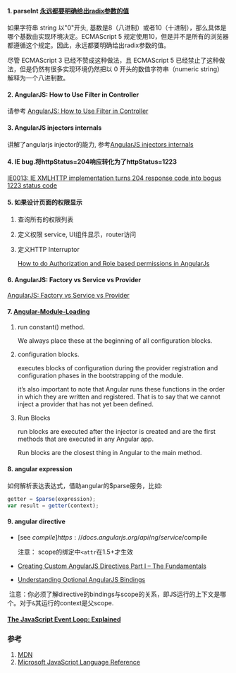 #### 1. parseInt  [永远都要明确给出radix参数的值](https://developer.mozilla.org/zh-CN/docs/Web/JavaScript/Reference/Global_Objects/parseInt)

如果字符串 string 以"0"开头, 基数是8（八进制）或者10（十进制），那么具体是哪个基数由实现环境决定。ECMAScript 5 规定使用10，但是并不是所有的浏览器都遵循这个规定。因此，永远都要明确给出radix参数的值。

尽管 ECMAScript 3 已经不赞成这种做法，且 ECMAScript 5 已经禁止了这种做法，但是仍然有很多实现环境仍然把以 0 开头的数值字符串（numeric string）解释为一个八进制数。

#### 2. AngularJS: How to Use Filter in Controller
请参考 [AngularJS: How to Use Filter in Controller](http://budiirawan.com/angular-js-use-filter-controller/)

#### 3. AngularJS injectors internals
讲解了angularjs injector的能力, 参考[AngularJS injectors internals](http://agiliq.com/blog/2017/04/angularjs-injectors-internals/)

#### 4. IE bug.将httpStatus=204响应转化为了httpStatus=1223
[IE0013: IE XMLHTTP implementation turns 204 response code into bogus 1223 status code](http://www.enhanceie.com/ie/bugs.asp)

#### 5. 如果设计页面的权限显示
1. 查询所有的权限列表
2. 定义权限 service, UI组件显示，router访问
3. 定义HTTP Interruptor

   [How to do Authorization and Role based permissions in AngularJs](http://nadeemkhedr.com/how-to-do-authorization-and-role-based-permissions-in-angularjs/)

#### 6. AngularJS: Factory vs Service vs Provider
[AngularJS: Factory vs Service vs Provider](https://tylermcginnis.com/angularjs-factory-vs-service-vs-provider/)

#### 7. [Angular-Module-Loading](https://www.ng-book.com/p/Angular-Module-Loading/)
1. run constant() method. 
   
   We always place these at the beginning of all configuration blocks.

2. configuration blocks.
   
   executes blocks of configuration during the provider registration and configuration phases in the bootstrapping of the module.
   
   it’s also important to note that Angular runs these functions in the order in which they are written and registered. That is to say that we cannot inject a provider that has not yet been defined.

3. Run Blocks
   
   run blocks are executed after the injector is created and are the first methods that are executed in any Angular app.
   
   Run blocks are the closest thing in Angular to the main method.

#### 8. angular expression
如何解析表达表达式，借助angular的$parse服务，比如:

```js
getter = $parse(expression);
var result = getter(context);
```

#### 9. angular directive
+ [see $compile] https://docs.angularjs.org/api/ng/service/$compile
  
  注意： scope的绑定中`<attr`在1.5+才生效
+ [Creating Custom AngularJS Directives Part I – The Fundamentals](https://weblogs.asp.net/dwahlin/creating-custom-angularjs-directives-part-i-the-fundamentals)

+ [Understanding Optional AngularJS Bindings](http://www.codelord.net/2017/05/28/understanding-optional-angularjs-bindings/)

  注意：你必须了解directive的bindings与scope的关系，即JS运行的上下文是哪个。对于`&`其运行的context是父scope.

#### [The JavaScript Event Loop: Explained](http://blog.carbonfive.com/2013/10/27/the-javascript-event-loop-explained/)

### 参考
1. [MDN](https://developer.mozilla.org/zh-CN/docs/Web/JavaScript/Reference/Global_Objects)
2. [Microsoft JavaScript Language Reference](https://docs.microsoft.com/en-us/scripting/javascript/javascript-language-reference)
